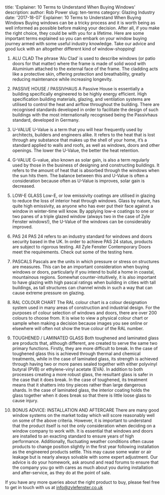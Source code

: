 title: 'Explainer: 10 Terms to Understand When Buying Windows'
description: 
author: Rob Power
slug: ten-terms
category: Glazing Industry
date: '2017-18-07'
Explainer: 10 Terms to Understand When Buying Windows
Buying windows can be a tricky process and it is worth being as well informed as possible before making your decision. After all, if you make the right choice, they could be with you for a lifetime. Here are some important terms explained so you can embark on your window buying journey armed with some useful industry knowledge. Take our advice and good luck with an altogether different kind of window-shopping!

1. ALU CLAD
The phrase ‘Alu Clad’ is used to describe windows (or patio doors for that matter) where the frame is made of solid wood with Aluminium attached to the external face of the frame. The cladding acts like a protective skin, offering protection and breathability, greatly reducing maintenance while increasing longevity.

2. PASSIVE HOUSE / PASSIVHAUS
A Passive House is essentially a building specifically engineered to be highly energy efficient. High specification building materials, glazing, and ventilation systems are utilised to control the heat and airflow throughout the building. There are recognised standards developed in order to facilitate the design of such buildings with the most internationally recognised being the Passivhaus standard, developed in Germany.

3. U-VALUE
U-Value is a term that you will hear frequently used by architects, builders and engineers alike. It refers to the heat that is lost through any substance that makes up the shell of your home, it’s a standard applied to walls and roofs, as well as windows, doors and other openings. The lower the U-Value, the better the heat retention.

4. G-VALUE
G-value, also known as solar gain, is also a term regularly used by those in the business of designing and constructing buildings. It refers to the amount of heat that is absorbed through the windows when the sun hits them. The balance between this and U-Value is often a consideration because often as U-Value is improves, solar gain is decreased.

5. LOW-E GLASS
Low-E, or low emissivity coatings are utilised in glazing to reduce the loss of interior heat through windows. Glass by nature, has quite high emissivity, as anyone who has ever put their face against a window in winter-time will know. By applying low-e coatings to one or two panes of a triple glazed window (always two in the case of Zyle Fenster windows!), the U-Value of the windows can be considerably improved.

6. PAS 24
PAS 24 refers to an industry standard for windows and doors security based in the UK. In order to achieve PAS 24 status, products are subject to rigorous testing. All Zyle Fenster Contemporary Doors meet the requirements. Check out some of the testing here.

7. PASCALS
Pascals are the units in which pressure or stress on structures are measures. This can be an important consideration when buying windows or doors, particularly if you intend to build a home in coastal, mountainous regions. Somewhat counter-intuitively, it is also important to have glazing with high pascal ratings when building in cities with tall buildings, as tall structures can channel winds in such a way that can cause extreme pressure on glazing.

8. RAL COLOUR CHART
The RAL colour chart is a colour designation system used in many areas of construction and industrial design. For the purposes of colour selection of windows and doors, there are over 200 colours to choose from. It is wise to view a physical colour chart or sample when making a decision because images you see online or elsewhere will often not show the true colour of the RAL number.

9. TOUGHENED / LAMINATED GLASS
Both toughened and laminated glass are products that, although different, are created to serve the same two primary functions. Firstly, they are more difficult to break. In the case of toughened glass this is achieved through thermal and chemical treatments, while in the case of laminated glass, its strength is achieved through having two or more panes sealed together with either polyvinyl butyral (PVB) or ethylene-vinyl acetate (EVA). In addition to both processes creating a more robust glass, the resultant glass is safer in the case that it does break. In the case of toughened, its treatment means that it shatters into tiny pieces rather than large dangerous shards. In the case of laminated glass, the interior coating holds the glass together when it does break so that there is little loose glass to cause injury.

10. BONUS ADVICE: INSTALLATION AND AFTERCARE
There are many good window systems on the market today which will score reasonably well on some of the above criteria. However, it is important to understand that the product itself is not the only consideration when deciding on a window company to work with. It is essential that windows and doors are installed to an exacting standard to ensure years of high performance. Additionally, fluctuating weather conditions often cause products to change position slightly in the first year following installation as the engineered products settle. This may cause some water or air leakage but is nearly always solvable with some expert adjustment. Our advice is do your homework, ask around and read forums to ensure that the company you go with cares as much about you during installation and after-service, as they do at the point of sale.

If you have any more queries about the right product to buy, please feel free to get in touch with us at info@zylefenster.co.uk
